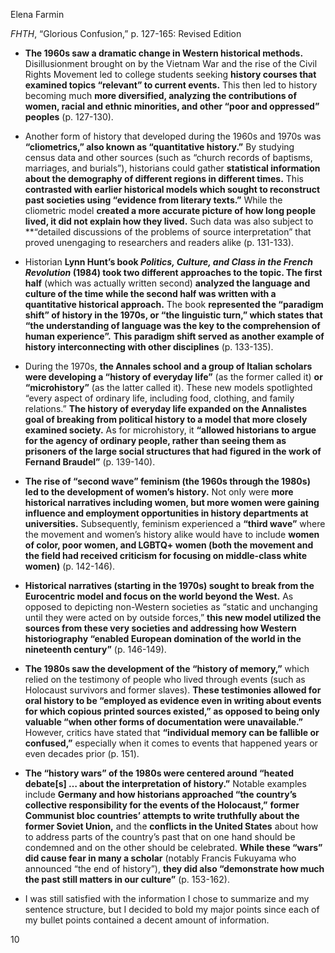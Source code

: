 Elena Farmin 

*FHTH*, “Glorious Confusion,” p. 127-165: Revised Edition

* **The 1960s saw a dramatic change in Western historical methods.** Disillusionment brought on by the Vietnam War and the rise of the Civil Rights Movement led to college students seeking **history courses that examined topics “relevant” to current events.** This then led to history becoming much **more diversified, analyzing the contributions of women, racial and ethnic minorities, and other “poor and oppressed” peoples** (p. 127-130).


* Another form of history that developed during the 1960s and 1970s was **“cliometrics,” also known as “quantitative history.”**  By studying census data and other sources (such as “church records of baptisms, marriages, and burials”), historians could gather **statistical information about the demography of different regions in different times.** This **contrasted with earlier historical models which sought to reconstruct past societies using “evidence from literary texts.”** While the cliometric model **created a more accurate picture of how long people lived, it did not explain how they lived.** Such data was also subject to **“detailed discussions of the problems of source interpretation” that proved unengaging to researchers and readers alike (p. 131-133).


* Historian **Lynn Hunt’s book *Politics, Culture, and Class in the French Revolution* (1984) took two different approaches to the topic. The first half** (which was actually written second) **analyzed the language and culture of the time while the second half was written with a quantitative historical approach.** The book **represented the “paradigm shift” of history in the 1970s, or “the linguistic turn,” which states that “the understanding of language was the key to the comprehension of human experience”.** **This paradigm shift served as another example of history interconnecting with other disciplines** (p. 133-135). 


* During the 1970s, **the Annales school and a group of Italian scholars were developing a “history of everyday life”** (as the former called it) **or “microhistory”** (as the latter called it). These new models spotlighted “every aspect of ordinary life, including food, clothing, and family relations.” **The history of everyday life expanded on the Annalistes goal of breaking from political history to a model that more closely examined society.** As for microhistory, it **“allowed historians to argue for the agency of ordinary people, rather than seeing them as prisoners of the large social structures that had figured in the work of Fernand Braudel”** (p. 139-140).


* **The rise of “second wave” feminism (the 1960s through the 1980s) led to the development of women’s history.** Not only were **more historical narratives including women, but more women were gaining influence and employment opportunities in history departments at universities.** Subsequently, feminism experienced a **“third wave”** where the movement and women’s history alike would have to include **women of color, poor women, and LGBTQ+ women (both the movement and the field had received criticism for focusing on middle-class white women)** (p. 142-146).


* **Historical narratives (starting in the 1970s) sought to break from the Eurocentric model and focus on the world beyond the West.** As opposed to depicting non-Western societies as “static and unchanging until they were acted on by outside forces,” **this new model utilized the sources from these very societies and addressing how Western historiography “enabled European domination of the world in the nineteenth century”** (p. 146-149).


* **The 1980s saw the development of the “history of memory,”** which relied on the testimony of people who lived through events (such as Holocaust survivors and former slaves). **These testimonies allowed for oral history to be “employed as evidence even in writing about events for which copious printed sources existed,” as opposed to being only valuable “when other forms of documentation were unavailable.”** However, critics have stated that **“individual memory can be fallible or confused,”** especially when it comes to events that happened years or even decades prior (p. 151). 


* **The “history wars” of the 1980s were centered around “heated debate[s] … about the interpretation of history.”** Notable examples include **Germany and how historians approached “the country’s collective responsibility for the events of the Holocaust,”** **former Communist bloc countries’ attempts to write truthfully about the former Soviet Union,** and the **conflicts in the United States** about how to address parts of the country’s past that on one hand should be condemned and on the other should be celebrated. **While these “wars” did cause fear in many a scholar** (notably Francis Fukuyama who announced “the end of history”), **they did also “demonstrate how much the past still matters in our culture”** (p. 153-162).


* I was still satisfied with the information I chose to summarize and my sentence structure, but I decided to bold my major points since each of my bullet points contained a decent amount of information.

10
